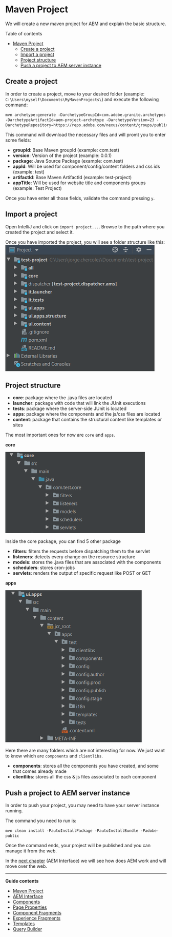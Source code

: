 # Maven Project

We will create a new maven project for AEM and explain the basic structure.

Table of contents

- [Maven Project](#maven-project)
  - [Create a project](#create-a-project)
  - [Import a project](#import-a-project)
  - [Project structure](#project-structure)
  - [Push a project to AEM server instance](#push-a-project-to-aem-server-instance)

## Create a project

In order to create a project, move to your desired folder (example: `C:\Users\myself\Documents\MyMavenProjects\`) and execute the following command:
```
mvn archetype:generate -DarchetypeGroupId=com.adobe.granite.archetypes -DarchetypeArtifactId=aem-project-archetype -DarchetypeVersion=23 -DarchetypeRepository=https://repo.adobe.com/nexus/content/groups/public
```
This command will download the necessary files and will promt you to enter some fields:
- **groupId**: Base Maven groupId (example: com.test)
- **version**: Version of the project (example: 0.0.1)
- **package**: Java Source Package (example: com.test)
- **appId**: Will be used for component/config/content folders and css ids (example: test)
- **artifactId**: Base Maven ArtifactId (example: test-project)
- **appTitle**: Will be used for website title and components groups (example: Test Project)

Once you have enter all those fields, validate the command pressing `y`.

## Import a project

Open IntelliJ and click on `import project...`. Browse to the path where you created the project and select it.

Once you have imported the project, you will see a folder structure like this:
![Project structure](assets/project_structure.png)


## Project structure

- **core**: package where the .java files are located
- **launcher**: package with code that will link the JUnit executions
- **tests**: package where the server-side JUnit is located
- **apps**: package where the components and the js/css files are located
- **content**: package that contains the structural content like templates or sites

The most important ones for now are `core` and `apps`.

**core**

![Core structure](assets/core_structure.png)

Inside the core package, you can find 5 other package
- **filters**: filters the requests before dispatching them to the servlet
- **listeners**: detects every change on the resource structure
- **models**: stores the .java files that are associated with the components
- **schedulers**: stores cron-jobs
- **servlets**: renders the output of specific request like POST or GET

**apps**

![Apps structure](assets/apps_structure.png)

Here there are many folders which are not interesting for now. We just want to know which are `components` and `clientlibs`.

- **components**: stores all the components you have created, and some that comes already made
- **clientlibs**: stores all the css & js files associated to each component

## Push a project to AEM server instance

In order to push your project, you may need to have your server instance running.

The command you need to run is:
```
mvn clean install -PautoInstallPackage -PautoInstallBundle -Padobe-public
```

Once the command ends, your project will be published and you can manage it from the web.


In the [next chapter](../2_aem_interface/Readme.md) (AEM Interface) we will see how does AEM work and will move over the web.

---

**Guide contents**
- [Maven Project](../1_maven_project/Readme.md)
- [AEM Interface](../2_aem_interface/Readme.md)
- [Components](../3_components/Readme.md)
- [Page Properties](../4_page_properties/Readme.md)
- [Component Fragments](../5_component_fragments/Readme.md)
- [Experience Fragments](../6_experience_fragments/Readme.md)
- [Templates](../7_templates/Readme.md)
- [Query Builder](../8_query_builder/Readme.md)